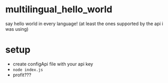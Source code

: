 # multilingual_hello_world
say hello world in every language! (at least the ones supported by the api i was using)

# setup
* create configApi file with your api key
* `node index.js`
* profit???
